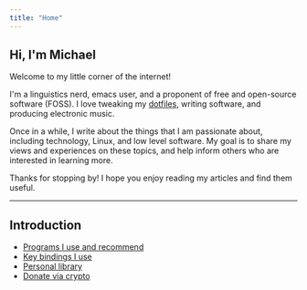 ```yaml
---
title: "Home"
---
```


## Hi, I'm Michael

Welcome to my little corner of the internet!

I'm a linguistics nerd, emacs user, and a proponent of free and open-source software (FOSS). I love tweaking my [dotfiles](https://github.com/michaelneuper/dotfiles), writing software, and producing electronic music.

Once in a while, I write about the things that I am passionate about, including technology, Linux, and low level software.
My goal is to share my views and experiences on these topics, and help inform others who are interested in learning more.

Thanks for stopping by! I hope you enjoy reading my articles and find them useful.

---

## Introduction

- [Programs I use and recommend](/pages/software/)
- [Key bindings I use](/pages/keybindings/)
- [Personal library](/pages/library)
- [Donate via crypto](/pages/donate/)

